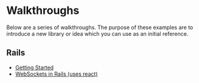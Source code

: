 # Walkthroughs

Below are a series of walkthroughs. The purpose of these examples are to introduce a new library or idea which you can use as an initial reference.

## Rails

* [Getting Started](https://github.com/bmordan/walkthroughs/blob/master/rails-getting-started.md)
* [WebSockets in Rails (uses react)](https://github.com/bmordan/walkthroughs/blob/master/rails-react-sockets.md)
